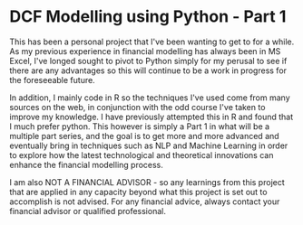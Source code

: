 # DCF Modelling using Python - Part 1
This has been a personal project that I've been wanting to get to for a while. As my previous experience in financial modelling has always been in MS Excel, I've longed sought to pivot to Python simply for my perusal to see if there are any advantages so this will continue to be a work in progress for the foreseeable future.

In addition, I mainly code in R so the techniques I've used come from many sources on the web, in conjunction with the odd course I've taken to improve my knowledge. I have previously attempted this in R and found that I much prefer python. This however is simply a Part 1 in what will be a multiple part series, and the goal is to get more and more advanced and eventually bring in techniques such as NLP and Machine Learning in order to explore how the latest technological and theoretical innovations can enhance the financial modelling process.

I am also NOT A FINANCIAL ADVISOR - so any learnings from this project that are applied in any capacity beyond what this project is set out to accomplish is not advised. For any financial advice, always contact your financial advisor or qualified professional.